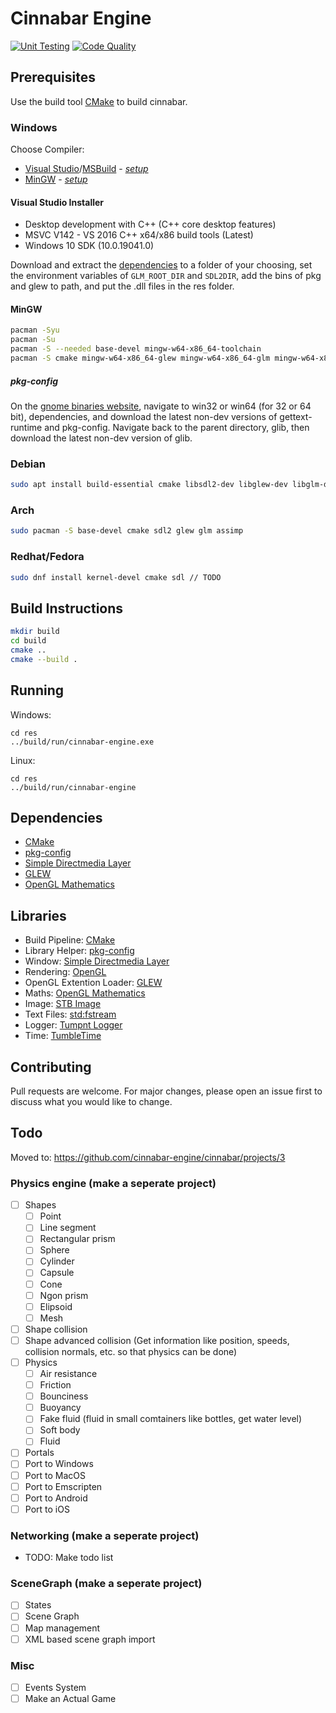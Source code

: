 # Cinnabar Engine

[![Unit Testing](https://github.com/cinnabar-engine/cinnabar/actions/workflows/UnitTests.yml/badge.svg)](https://github.com/cinnabar-engine/cinnabar/actions/workflows/UnitTests.yml)
[![Code Quality](https://github.com/cinnabar-engine/cinnabar/actions/workflows/codeql-analysis.yml/badge.svg)](https://github.com/cinnabar-engine/cinnabar/actions/workflows/codeql-analysis.yml)

## Prerequisites

Use the build tool [CMake](https://cmake.org/install/) to build cinnabar.

### Windows

Choose Compiler:

- [Visual Studio](https://visualstudio.microsoft.com/)/[MSBuild](https://aka.ms/buildtools) - _[setup](#visual-studio-installer)_
- [MinGW](http://mingw-w64.org/doku.php/download) - _[setup](#msysmingw)_

#### Visual Studio Installer

- Desktop development with C++ (C++ core desktop features)
- MSVC V142 - VS 2016 C++ x64/x86 build tools (Latest)
- Windows 10 SDK (10.0.19041.0)

Download and extract the [dependencies](#Dependencies) to a folder of your choosing,
set the environment variables of `GLM_ROOT_DIR` and `SDL2DIR`, add the bins of
pkg and glew to path, and put the .dll files in the res folder.

#### MinGW

```bash
pacman -Syu
pacman -Su
pacman -S --needed base-devel mingw-w64-x86_64-toolchain
pacman -S cmake mingw-w64-x86_64-glew mingw-w64-x86_64-glm mingw-w64-x86_64-SDL2
```

##### pkg-config

On the [gnome binaries website](https://download-fallback.gnome.org/binaries/),
navigate to win32 or win64 (for 32 or 64 bit), dependencies,
and download the latest non-dev versions of gettext-runtime and pkg-config.
Navigate back to the parent directory, glib, then download the latest non-dev version of glib.

### Debian

```bash
sudo apt install build-essential cmake libsdl2-dev libglew-dev libglm-dev libassimp-dev
```

### Arch

```bash
sudo pacman -S base-devel cmake sdl2 glew glm assimp
```

### Redhat/Fedora

```bash
sudo dnf install kernel-devel cmake sdl // TODO
```

## Build Instructions

```bash
mkdir build
cd build
cmake ..
cmake --build .
```

## Running

Windows:

```
cd res
../build/run/cinnabar-engine.exe
```

Linux:

```
cd res
../build/run/cinnabar-engine
```

## Dependencies

- [CMake](https://cmake.org/)
- [pkg-config](https://www.freedesktop.org/wiki/Software/pkg-config/)
- [Simple Directmedia Layer](https://www.libsdl.org/)
- [GLEW](http://glew.sourceforge.net/)
- [OpenGL Mathematics](https://glm.g-truc.net/0.9.9/index.html)

## Libraries

- Build Pipeline: [CMake](https://cmake.org/)
- Library Helper: [pkg-config](https://www.freedesktop.org/wiki/Software/pkg-config/)
- Window: [Simple Directmedia Layer](https://www.libsdl.org/)
- Rendering: [OpenGL](https://www.opengl.org/)
- OpenGL Extention Loader: [GLEW](http://glew.sourceforge.net/)
- Maths: [OpenGL Mathematics](https://glm.g-truc.net/0.9.9/index.html)
- Image: [STB Image](https://github.com/nothings/stb/blob/master/stb_image.h)
- Text Files: [std:fstream](https://gcc.gnu.org/onlinedocs/libstdc++/libstdc++-html-USERS-4.2/fstream.html)
- Logger: [Tumpnt Logger](https://github.com/Tumpnt/TumpntAudio/blob/master/src/core/tpnt_log.h)
- Time: [TumbleTime](https://github.com/tumble1999/tumble-time)

## Contributing

Pull requests are welcome. For major changes, please open an issue first to discuss what you would like to change.

## Todo

Moved to: https://github.com/cinnabar-engine/cinnabar/projects/3

### Physics engine (make a seperate project)

- [ ] Shapes
  - [ ] Point
  - [ ] Line segment
  - [ ] Rectangular prism
  - [ ] Sphere
  - [ ] Cylinder
  - [ ] Capsule
  - [ ] Cone
  - [ ] Ngon prism
  - [ ] Elipsoid
  - [ ] Mesh
- [ ] Shape collision
- [ ] Shape advanced collision (Get information like position, speeds, collision normals, etc. so that physics can be done)
- [ ] Physics
  - [ ] Air resistance
  - [ ] Friction
  - [ ] Bounciness
  - [ ] Buoyancy
  - [ ] Fake fluid (fluid in small comtainers like bottles, get water level)
  - [ ] Soft body
  - [ ] Fluid
- [ ] Portals
- [ ] Port to Windows
- [ ] Port to MacOS
- [ ] Port to Emscripten
- [ ] Port to Android
- [ ] Port to iOS

### Networking (make a seperate project)

- TODO: Make todo list

### SceneGraph (make a seperate project)

- [ ] States
- [ ] Scene Graph
- [ ] Map management
- [ ] XML based scene graph import

### Misc

- [ ] Events System
- [ ] Make an Actual Game
